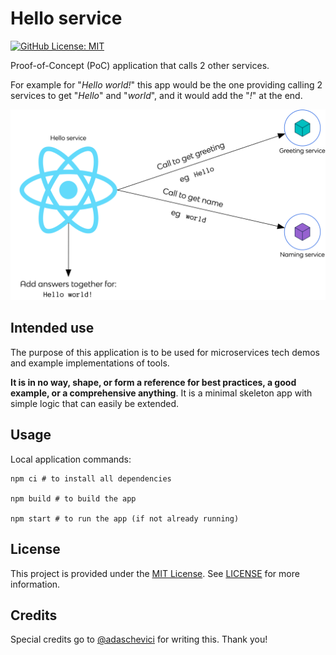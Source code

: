 # Hello service

[![GitHub License: MIT](https://img.shields.io/badge/License-MIT-blue?style=flat-square)](https://opensource.org/licenses/MIT)

Proof-of-Concept (PoC) application that calls 2 other services.

For example for "_Hello world!_" this app would be the one providing calling 2 services to get "_Hello_" and "_world_", and it would add the "_!_" at the end.

![Architecture diagram showing the flow: Hello service, a React app, calls Greeting service to get a greeting (eg "hello") and calls Naming service to get a name (eg "world"). Hello service then adds the answer together for the final result: "Hello World!"](./assets/poc-hello-world.png)

## Intended use

The purpose of this application is to be used for microservices tech demos and example implementations of tools.

**It is in no way, shape, or form a reference for best practices, a good example, or a comprehensive anything**. It is a minimal skeleton app with simple logic that can easily be extended.

## Usage

Local application commands:

```console
npm ci # to install all dependencies

npm build # to build the app

npm start # to run the app (if not already running)
```

## License

This project is provided under the [MIT License](https://opensource.org/licenses/MIT). See [LICENSE](./LICENSE) for more information.

## Credits

Special credits go to [@adaschevici](https://artur.wtf) for writing this. Thank you!
